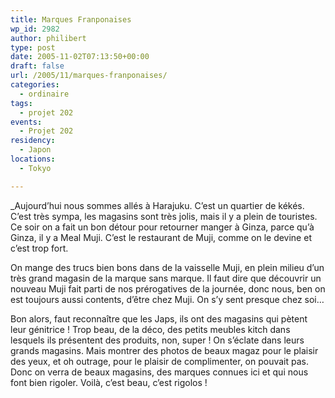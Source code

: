 ```yaml
---
title: Marques Franponaises
wp_id: 2982
author: philibert
type: post
date: 2005-11-02T07:13:50+00:00
draft: false
url: /2005/11/marques-franponaises/
categories:
  - ordinaire
tags:
  - projet 202
events:
  - Projet 202
residency:
  - Japon
locations:
  - Tokyo

---
```

_Aujourd&rsquo;hui nous sommes allés à Harajuku. C&rsquo;est un quartier de kékés. C&rsquo;est très sympa, les magasins sont très jolis, mais il y a plein de touristes. Ce soir on a fait un bon détour pour retourner manger à Ginza, parce qu&rsquo;à Ginza, il y a Meal Muji. C&rsquo;est le restaurant de Muji, comme on le devine et c&rsquo;est trop fort. </p> 

On mange des trucs bien bons dans de la vaisselle Muji, en plein milieu d&rsquo;un très grand magasin de la marque sans marque. Il faut dire que découvrir un nouveau Muji fait parti de nos prérogatives de la journée, donc nous, ben on est toujours aussi contents, d&rsquo;être chez Muji. On s&rsquo;y sent presque chez soi&#8230;</em>

Bon alors, faut reconnaître que les Japs, ils ont des magasins qui pètent leur génitrice ! Trop beau, de la déco, des petits meubles kitch dans lesquels ils présentent des produits, non, super ! On s&rsquo;éclate dans leurs grands magasins. Mais montrer des photos de beaux magaz pour le plaisir des yeux, et oh outrage, pour le plaisir de complimenter, on pouvait pas. Donc on verra de beaux magasins, des marques connues ici et qui nous font bien rigoler. Voilà, c&rsquo;est beau, c&rsquo;est rigolos ! 

<div class="gallery-container">
  <div class="gallery">
    <figure class="image-frame landscape"> <img src="{{< aws >}}/uploads/2012/09/1.jpg" alt="" /> </figure> <figure class="image-frame landscape"> <img src="{{< aws >}}/uploads/2012/09/6.jpg" alt="" /> </figure> <figure class="image-frame landscape"> <img src="{{< aws >}}/uploads/2012/09/2.jpg" alt="" /> </figure> <figure class="image-frame landscape"> <img src="{{< aws >}}/uploads/2012/09/4.jpg" alt="" /> </figure> <figure class="image-frame landscape"> <img src="{{< aws >}}/uploads/2012/09/5.jpg" alt="" /> </figure> <figure class="image-frame landscape"> <img src="{{< aws >}}/uploads/2012/09/7.jpg" alt="" /> </figure> <figure class="image-frame landscape"> <img src="{{< aws >}}/uploads/2012/09/11.jpg" alt="" /> </figure> <figure class="image-frame landscape"> <img src="{{< aws >}}/uploads/2012/09/0.jpg" alt="" /> </figure> <figure class="image-frame landscape"> <img src="{{< aws >}}/uploads/2012/09/8.jpg" alt="" /> </figure> <figure class="image-frame landscape"> <img src="{{< aws >}}/uploads/2012/09/9.jpg" alt="" /> </figure> <figure class="image-frame landscape"> <img src="{{< aws >}}/uploads/2012/09/10.jpg" alt="" /> </figure> <figure class="image-frame landscape"> <img src="{{< aws >}}/uploads/2012/09/12.jpg" alt="" /> </figure> <figure class="image-frame landscape"> <img src="{{< aws >}}/uploads/2012/09/13.jpg" alt="" /> </figure> <figure class="image-frame landscape"> <img src="{{< aws >}}/uploads/2012/09/15.jpg" alt="" /> </figure> <figure class="image-frame landscape"> <img src="{{< aws >}}/uploads/2012/09/16.jpg" alt="" /> </figure> <figure class="image-frame landscape"> <img src="{{< aws >}}/uploads/2012/09/17.jpg" alt="" /> </figure> <figure class="image-frame landscape"> <img src="{{< aws >}}/uploads/2012/09/19.jpg" alt="" /> </figure> <figure class="image-frame landscape"> <img src="{{< aws >}}/uploads/2012/09/20.jpg" alt="" /> </figure> <figure class="image-frame landscape"> <img src="{{< aws >}}/uploads/2012/09/21.jpg" alt="" /> </figure> <figure class="image-frame landscape"> <img src="{{< aws >}}/uploads/2012/09/22.jpg" alt="" /> </figure> <figure class="image-frame landscape"> <img src="{{< aws >}}/uploads/2012/09/23.jpg" alt="" /> </figure> <figure class="image-frame landscape"> <img src="{{< aws >}}/uploads/2012/09/24.jpg" alt="" /> </figure> <figure class="image-frame landscape"> <img src="{{< aws >}}/uploads/2012/09/25.jpg" alt="" /> </figure> <figure class="image-frame landscape"> <img src="{{< aws >}}/uploads/2012/09/18.jpg" alt="" /> </figure>
  </div>
</div>